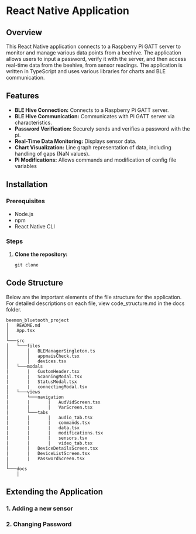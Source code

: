 # React Native Application

## Overview

This React Native application connects to a Raspberry Pi GATT server to monitor and manage various data points from a beehive. The application allows users to input a password, verify it with the server, and then access real-time data from the beehive, from sensor readings. The application is written in TypeScript and uses various libraries for charts and BLE communication.

## Features

- **BLE Hive Connection:** Connects to a Raspberry Pi GATT server.
- **BLE Hive Communication:** Communicates with Pi GATT server via characteristics.
- **Password Verification:** Securely sends and verifies a password with the pi.
- **Real-Time Data Monitoring:** Displays sensor data.
- **Chart Visualization:** Line graph representation of data, including handling of gaps (NaN values).
- **Pi Modifications:** Allows commands and modification of config file variables

## Installation

### Prerequisites

- Node.js
- npm
- React Native CLI

### Steps

1. **Clone the repository:**
   ```
   git clone
   ```
   

## Code Structure
Below are the important elements of the file structure for the application. For detailed descriptions on each file, view code_structure.md in the docs folder.
```
beemon_bluetooth_project
│   README.md
│   App.tsx   
│
└───src
│   └───files
│       │   BLEManagerSingleton.ts
│       │   appmaisCheck.tsx
│       │   devices.tsx
│   └───modals
|       |   CustomHeader.tsx
|       |   ScanningModal.tsx
|       |   StatusModal.tsx
|       |   connectingModal.tsx
│   └───views
|       └───navigation
|       |       |   AudVidScreen.tsx
|       |       |   VarScreen.tsx
|       └───tabs
|       |       |   audio_tab.tsx
|       |       |   commands.tsx
|       |       |   data.tsx
|       |       |   modifications.tsx
|       |       |   sensors.tsx
|       |       |   video_tab.tsx
|       |   DeviceDetailsScreen.tsx
|       |   DeviceListScreen.tsx
|       |   PasswordScreen.tsx
│   
└───docs
    │   
```

## Extending the Application
### 1. Adding a new sensor

### 2. Changing Password


